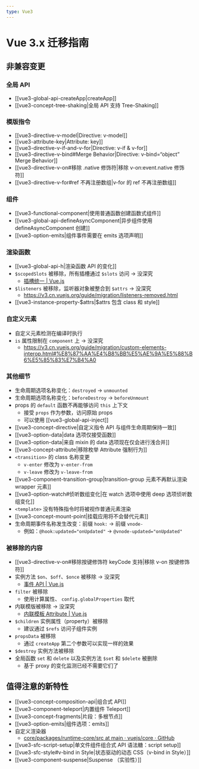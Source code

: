 ```yaml
---
type: Vue3
---
```


# Vue 3.x 迁移指南

## 非兼容变更

### 全局 API

- [[vue3-global-api-createApp|createApp]]
- [[vue3-concept-tree-shaking|全局 API 支持 Tree-Shaking]]

### 模版指令

- [[vue3-directive-v-model|Directive: v-model]]
- [[vue3-attribute-key|Attribute: key]]
- [[vue3-directive-v-if-and-v-for|Directive: v-if & v-for]]
- [[vue3-directive-v-bind#Merge Behavior|Directive: v-bind=“object” Merge Behavior]]
- [[vue3-directive-v-on#移除 .native 修饰符|移除 v-on:event.native 修饰符]]
- [[vue3-directive-v-for#ref 不再注册数组|v-for 的 ref 不再注册数组]]

### 组件

- [[vue3-functional-component|使用普通函数创建函数式组件]]
- [[vue3-global-api-defineAsyncComponent|异步组件使用 defineAsyncComponent 创建]]
- [[vue3-option-emits|组件事件需要在 emits 选项声明]]

### 渲染函数

- [[vue3-global-api-h|渲染函数 API 的变化]]
- `$scopedSlots` 被移除，所有插槽通过 `$slots` 访问 -> 没深究
  - [插槽统一 | Vue.js](https://v3.cn.vuejs.org/guide/migration/slots-unification.html#%E6%A6%82%E8%A7%88)
- `$listeners` 被移除，监听器对象被整合到 `$attrs` -> 没深究
  - https://v3.cn.vuejs.org/guide/migration/listeners-removed.html
- [[vue3-instance-property-\$attrs|$attrs 包含 class 和 style]]

### 自定义元素

- 自定义元素检测在编译时执行
- `is` 属性限制在 `component` 上 -> 没深究
  - https://v3.cn.vuejs.org/guide/migration/custom-elements-interop.html#%E8%87%AA%E4%B8%BB%E5%AE%9A%E5%88%B6%E5%85%83%E7%B4%A0

### 其他细节

- 生命周期选项名称变化：`destroyed` -> `unmounted`
- 生命周期选项名称变化：`beforeDestroy` -> `beforeUnmount`
- props 的 `default` 函数不再能够访问 `this` 上下文
  - 接受 `props` 作为参数，访问原始 props
  - 可以使用 [[vue3-global-api-inject]]
- [[vue3-concept-directive|自定义指令 API 与组件生命周期保持一致]]
- [[vue3-option-data|data 选项仅接受函数]]
- [[vue3-option-data|来自 mixin 的 data 选项现在仅会进行浅合并]]
- [[vue3-concept-attribute|移除枚举 Attribute 强制行为]]
- `<transition>` 的 class 名称变更
  - `v-enter` 修改为 `v-enter-from`
  - `v-leave` 修改为 `v-leave-from`
- [[vue3-component-transition-group|transition-group 元素不再默认渲染 wrapper 元素]]
- [[vue3-option-watch#侦听数组变化|在 watch 选项中使用 deep 选项侦听数组变化]]
- `<template>` 没有特殊指令时将被视作普通元素渲染
- [[vue3-concept-mount-point|挂载应用将不会替代元素]]
- 生命周期事件名称发生改变：前缀 `hook:` -> 前缀 `vnode-`
  - 例如：`@hook:updated="onUpdated"` -> `@vnode-updated="onUpdated"`

### 被移除的内容

- [[vue3-directive-v-on#移除按键修饰符 keyCode 支持|移除 v-on 按键修饰符]]
- 实例方法 `$on`、`$off`、`$once` 被移除 -> 没深究
  - [事件 API | Vue.js](https://v3.cn.vuejs.org/guide/migration/events-api.html#%E4%BA%8B%E4%BB%B6%E6%80%BB%E7%BA%BF)
- `filter` 被移除
  - 使用计算属性、 `config.globalProperties` 取代
- 内联模版被移除 -> 没深究
  - [内联模板 Attribute | Vue.js](https://v3.cn.vuejs.org/guide/migration/inline-template-attribute.html#%E6%A6%82%E8%A7%88)
- `$children` 实例属性（property）被移除
  - 建议通过 `$refs` 访问子组件实例
- `propsData` 被移除
  - 通过 `createApp` 第二个参数可以实现一样的效果
- `$destroy` 实例方法被移除
- 全局函数 `set` 和 `delete` 以及实例方法 `$set` 和 `$delete` 被删除
  - 基于 proxy 的变化监测已经不需要它们了

## 值得注意的新特性

- [[vue3-concept-composition-api|组合式 API]]
- [[vue3-component-teleport|内置组件 Teleport]]
- [[vue3-concept-fragments|片段：多根节点]]
- [[vue3-option-emits|组件选项：emits]]
- 自定义渲染器
  - [core/packages/runtime-core/src at main · vuejs/core · GitHub](https://github.com/vuejs/core/tree/main/packages/runtime-core/src)
- [[vue3-sfc-script-setup|单文件组件组合式 API 语法糖：script setup]]
- [[vue3-sfc-style#v-bind in Style|状态驱动的动态 CSS（v-bind in Style）]]
- [[vue3-component-suspense|Suspense （实验性）]]
